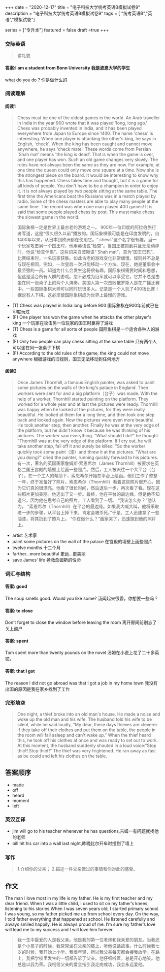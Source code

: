 +++
date = "2020-12-17"
title = "电子科技大学统考英语B模拟试卷9"
description = "电子科技大学统考英语B模拟试卷9"
tags = [ "统考英语B","英语","模拟试卷"]
 
series = ["专升本"]
featured = false
draft =true 
+++

### 交际英语 
> 讲礼貌
#### 答案:I am a student from Bonn University  我是波恩大学的学生
what do you do ? 你是做什么的

### 阅读理解
#### 阅读1
> Chess must be one of the oldest games in the world. An Arab traveller in India in the year 900 wrote that it was played 'long, long ago.' Chess was probably invented in India, and it has been played everywhere from Japan to Europe since 1400. The name 'chess' is interesting. When one player is attacking the other's king, he says in English, 'check'. When the king has been caught and cannot move anywhere, he says 'check mate'. These words come from Persian 'Shah mat' means 'the king is dead'. That is when the game is over, and one player has won.
  Such an old game changes very slowly. The rules have not always been the same as they are now. For example, at one time the queen could only move one square at a time. Now she is the strongest piece on the board. It would be interesting to know why this has happened. Chess takes time and thought, but it is a game for all kinds of people. You don't have to be a champion in order to enjoy it. It is not always played by two people sitting at the same table. The first time the Americans beat the Russians was in a match played by radio. Some of the chess masters are able to play many people at the same time. The record was when one man played 400 games! It is said that some people played chess by post. This must make chess the slowest game in the world.

> 国际象棋一定是世界上最古老的游戏之一。 900年一位印度的阿拉伯旅行者写道，这是“很久很久以前”播放的。国际象棋很可能是在印度发明的，自1400年以来，从日本到欧洲都在使用它。“ chess”这个名字很有趣。当一个玩家攻击另一个国王时，他用英语说“检查”。当国王被抓到并且无法动弹时，他说“检查伴侣”。这些词来自波斯语“ Shah mat”，意为“国王已死”。比赛结束时，一名玩家获胜。如此古老的游戏变化非常缓慢。规则并不总是与现在相同。例如，一次皇后一次只能移动一个方块。现在，她是董事会中最坚强的一员。知道为什么会发生这将很有趣。国际象棋需要时间和思想，但这是适合所有人群的游戏。您不必成为冠军就可以享受它。它并不总是由坐在同一张桌子上的两个人演奏。美国人第一次击败俄罗斯人是在广播比赛中。一些国际象棋大师可以同时玩很多人。记录是一个人玩了400场比赛！据说有人下棋。这必须使国际象棋成为世界上最慢的游戏。
* (T) Chess was played in India long before 900 国际象棋在900年前就已在印度玩过
* (F) One player has won the game when he attacks the other player's king 一个玩家在攻击另一位玩家的国王时赢得了游戏
* (T) Chess is a game for all sorts of people 国际象棋是一个适合各种人的游戏
* (F) Only two people can play chess sitting at the same table 只有两个人可以坐在同一张桌子下棋
* (F) According to the old rules of the game, the king could not move anywhere 根据游戏的旧规则，国王无法移动到任何地方
#### 阅读2
> Once James Thornhill, a famous English painter, was asked to paint some pictures on the walls of the king's palace in England.
  Then workers were sent for and a big platform（台子）was made.
  With the help of a worker, Thornhill started painting on the platform. They worked for a whole year and at last the pictures were ready.
  Thornhill was happy when he looked at the pictures, for they were really beautiful. He looked at them for a long time, and then took one step back and looked again. Now the pictures were even more beautiful. He took another step, then another. Finally he was at the very edge of the platform, but he didn't know it because he was thinking of his pictures.
  The worker saw everything. "What should I do?" he thought. "Thornhill was at the very edge of the platform. If I cry out, he will take another step, fall off it and surely be killed. "So the worker quickly took some paint（漆）and threw it at the pictures.
  "What are you doing?" cried the painter, running quickly forward to his pictures.
> 有一次，著名的英国画家詹姆斯·索恩希尔（James Thornhill）被要求在英格兰国王宫殿的墙壁上绘画一些照片。然后，工人被派往一个大平台（台子）。在一个工人的帮助下，索恩希尔开始在平台上绘画。他们工作了整整一年，终于准备好了照片。索恩希尔（Thornhill）看着这些照片很开心，因为它们真的很漂亮。他看了很长时间，然后退后一步，再次看了看。现在这些照片更加美丽。他迈出了又一步。最终，他在平台的最边缘，但是他不知道它，因为他在思考自己的照片。工人看到了一切。 “我该怎么办？”他认为。 “索恩希尔（Thornhill）在平台的最边缘。如果我大喊大叫，他将采取进一步的步骤，从平台上掉下来，肯定会被杀死。”于是，工人迅速拿了一些油漆，将其扔到了照片上。 “你在做什么？”画家哭了，迅速跑到他的照片上。
* artist 艺术家
* paint some pictures on the wall of the palace 在宫殿的墙壁上画些照片
* twelve months 十二个月
* farther…more beautiful 更远…更美丽
* save James' life 拯救詹姆斯的性命
### 词汇与结构
#### 答案: good 
The soup smells good. Would you like some?   汤闻起来很香。你想要一些吗？
#### 答案: to close
Don’t forget to close the window before leaving the room   离开房间前别忘了关上窗户     
#### 答案: spent
Tom spent more than twenty pounds on the novel     汤姆在小说上花了二十多英镑。
#### 答案:  that I got
The reason I did not go abroad was that I got a job in my home town   我没有出国的原因是我在家乡找到了工作

### 完形填空
> One night, a thief broke into an old man's house. He made a noise and woke up the old man and his wife. The husband told his wife to be silent, while he said loudly, “My dear, these days thieves are cleverer. If they take off their clothes and put them on the table, the people in the room will fall asleep and can't wake up.”
  When the thief heard this, he took off his clothes at once and was ready to set out to work. At this moment, the husband suddenly shouted in a loud voice:“Stop thief! Stop thief!” The thief was very frightened. He ran away as fast as be could and left his clothes on the table.
## 答案顺序
* made
* off
* heard
* moment
* left
### 英汉互译
* jim will go to his teacher whenever he has questions,吉姆一有问题就找他的老师 
* bill hit his car into a wall last night,昨晚比尔开车时撞到了墙上 
 

### 写作 
> 1.介绍你的父亲；
> 2.描述一件父亲做过的事情和你对此的感受。
## 作文
The man I love most in my life is my father. He is my first teacher and my dear friend. When I was a little child, I used to sit on my father’s knees, listening to his stories.When I was seven years old, I started primary school. I was young, so my father picked me up from school every day. On the way, I told father everything that happened at school. He listened carefully and always smiled happily. He is always proud of me. I’m sure my father’s love will lead me to my success and I will love him forever.
> 我一生中最爱的人是我父亲。他是我的第一位老师和我亲爱的朋友。当我还是个小孩子的时候，我常常坐在父亲的膝上，听他说话故事。什么时候我七岁的时候，我开始上小学。我很年轻，所以我父亲每天都会接我放学。在路上，我把学校里发生的一切都告诉了父亲。他仔细听着，总是开心地笑。他总是以我为荣。我相信父亲的爱会指引我走向成功，我会永远爱他。